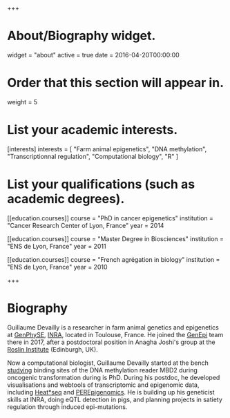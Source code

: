 +++
# About/Biography widget.
widget = "about"
active = true
date = 2016-04-20T00:00:00

# Order that this section will appear in.
weight = 5

# List your academic interests.
[interests]
  interests = [
    "Farm animal epigenetics",
    "DNA methylation",
    "Transcriptionnal regulation",
    "Computational biology",
    "R"
  ]

# List your qualifications (such as academic degrees).
[[education.courses]]
  course = "PhD in cancer epigenetics"
  institution = "Cancer Research Center of Lyon, France"
  year = 2014

[[education.courses]]
  course = "Master Degree in Biosciences"
  institution = "ENS de Lyon, France"
  year = 2011

[[education.courses]]
  course = "French agrégation in biology"
  institution = "ENS de Lyon, France"
  year = 2010
 
+++

# Biography

Guillaume Devailly is a researcher in farm animal genetics and epigenetics at
[GenPhySE](https://genphyse.toulouse.inra.fr/), [INRA](http://institut.inra.fr/en),
located in Toulouse, France. He joined the [GenEpi](https://genphyse.toulouse.inra.fr/groups/genepi)
team there in 2017, after a postdoctoral position in Anagha Joshi's group at the 
[Roslin Institute](https://www.ed.ac.uk/roslin) (Edinburgh, UK).

Now a computational biologist, Guillaume Devailly started at the bench
[studying](https://www.ncbi.nlm.nih.gov/pubmed/26007656)
binding sites of the DNA methylation reader MBD2 during oncogenic transformation
during is PhD. During his postdoc, he developed visualisations and webtools
of transcriptomic and epigenomic data, including [Heat*seq](http://www.heatstarseq.roslin.ed.ac.uk/)
and [PEREpigenomics](http://www.perepigenomics.roslin.ed.ac.uk/). 
He is building up his geneticist skills at INRA, doing eQTL detection in pigs, and
planning projects in satiety regulation through induced epi-mutations.

